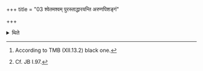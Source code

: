 +++
title = "03 श्वेतमश्वम् पुरस्ताद्धारयन्ति अरुणपिशङ्गं"

+++

<details><summary>थिते</summary>

3. (The assistants) hold a white[^1] horse in the east (at that time); or a reddish brown.[^2]  

[^1]: According to TMB (XII.13.2) black one.  

[^2]: Cf. JB I.97. 
</details>
